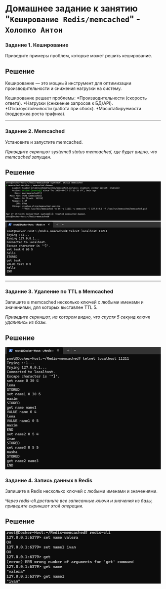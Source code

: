 # Домашнее задание к занятию "`Кеширование Redis/memcached`" - `Холопко Антон`



### Задание 1. Кеширование 

Приведите примеры проблем, которые может решить кеширование. 

## Решение
Кеширование — это мощный инструмент для оптимизации производительности и снижения нагрузки на систему.

Кеширование решает проблемы:
*Производительности (скорость ответа).
*Нагрузки (снижение запросов к БД/API).
*Отказоустойчивости (работа при сбоях).
*Масштабируемости (поддержка роста трафика).

---

### Задание 2. Memcached

Установите и запустите memcached.

*Приведите скриншот systemctl status memcached, где будет видно, что memcached запущен.*

## Решение


![Задание2Скриншот1](https://github.com/Easyjetz/Redis-memcached/blob/main/%D0%97%D0%B0%D0%B4%D0%B0%D0%BD%D0%B8%D0%B52%D0%A1%D0%BA%D1%80%D0%B8%D0%BD%D1%88%D0%BE%D1%821.jpg)
![Задание2Скриншот2](https://github.com/Easyjetz/Redis-memcached/blob/main/%D0%97%D0%B0%D0%B4%D0%B0%D0%BD%D0%B8%D0%B52%D0%A1%D0%BA%D1%80%D0%B8%D0%BD%D1%88%D0%BE%D1%822.jpg)

---

### Задание 3. Удаление по TTL в Memcached

Запишите в memcached несколько ключей с любыми именами и значениями, для которых выставлен TTL 5. 

*Приведите скриншот, на котором видно, что спустя 5 секунд ключи удалились из базы.*

## Решение

![Задание3Скриншот1](https://github.com/Easyjetz/Redis-memcached/blob/main/%D0%97%D0%B0%D0%B4%D0%B0%D0%BD%D0%B8%D0%B53%D0%A1%D0%BA%D1%80%D0%B8%D0%BD%D1%88%D0%BE%D1%821.png)


### Задание 4. Запись данных в Redis

Запишите в Redis несколько ключей с любыми именами и значениями. 

*Через redis-cli достаньте все записанные ключи и значения из базы, приведите скриншот этой операции.*

## Решение

![Задание4Скриншот1](https://github.com/Easyjetz/Redis-memcached/blob/main/%D0%97%D0%B0%D0%B4%D0%B0%D0%BD%D0%B8%D0%B54%D0%A1%D0%BA%D1%80%D0%B8%D0%BD%D1%88%D0%BE%D1%821.png)
